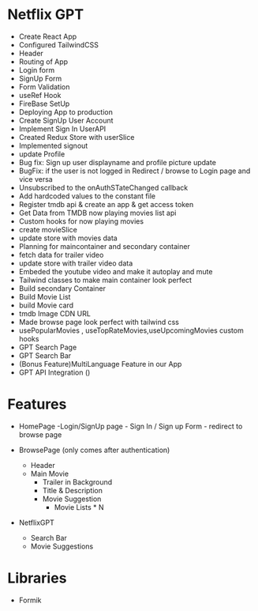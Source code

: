 # Netflix GPT

- Create React App
- Configured TailwindCSS
- Header
- Routing of App
- Login form
- SignUp Form
- Form Validation
- useRef Hook
- FireBase SetUp
- Deploying App to production
- Create SignUp User Account
- Implement Sign In UserAPI
- Created Redux Store with userSlice
- Implemented signout
- update Profile
- Bug fix: Sign up user displayname and profile picture update
- BugFix: if the user is not logged in Redirect / browse to Login page and vice versa
- Unsubscribed to the onAuthSTateChanged callback
- Add hardcoded values to the constant file
- Register tmdb api & create an app & get access token
- Get Data from TMDB now playing movies list api
- Custom hooks for now playing movies
- create movieSlice
- update store with movies data
- Planning for maincontainer and secondary container
- fetch data for trailer video
- update store with trailer video data
- Embeded the youtube video and make it autoplay and mute
- Tailwind classes to make main container look perfect
- Build secondary Container
- Build Movie List
- build Movie card
- tmdb Image CDN URL
- Made browse page look perfect with tailwind css
- usePopularMovies , useTopRateMovies,useUpcomingMovies custom hooks
- GPT Search Page
- GPT Search Bar
- (Bonus Feature)MultiLanguage Feature in our App
- GPT API Integration ()





# Features
- HomePage
    -Login/SignUp page
        - Sign In / Sign up Form 
        - redirect to browse page
- BrowsePage (only comes after authentication)
    - Header
    - Main Movie
        - Trailer in Background
        - Title & Description
        - Movie Suggestion
            - Movie Lists * N

- NetflixGPT
    - Search Bar
    - Movie Suggestions

# Libraries
- Formik
